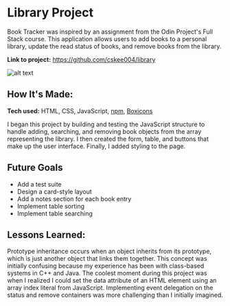 # Library Project

Book Tracker was inspired by an assignment from the Odin Project's Full Stack course. This application allows users to add books to a personal library, update the read status of books, and remove books from the library.

**Link to project:** https://github.com/cskee004/library

![alt text](https://github.com/cskee004/library/resources/screenshot.png?raw=true)

## How It's Made:

**Tech used:** HTML, CSS, JavaScript, [npm](https://www.npmjs.com/), [Boxicons](https://github.com/atisawd/boxicons)

I began this project by building and testing the JavaScript structure to handle adding, searching, and removing book objects from the array representing the library. I then created the form, table, and buttons that make up the user interface. Finally, I added styling to the page. 

## Future Goals

- Add a test suite 
- Design a card-style layout 
- Add a notes section for each book entry 
- Implement table sorting 
- Implement table searching


## Lessons Learned:

Prototype inheritance occurs when an object inherits from its prototype, which is just another object that links them together. This concept was initially confusing because my experience has been with class-based systems in C++ and Java. The coolest moment during this project was when I realized I could set the data attribute of an HTML element using an array index literal from JavaScript. Implementing event delegation on the status and remove containers was more challenging than I initially imagined. 